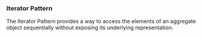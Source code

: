 ### Iterator Pattern

The Iterator Pattern provides a way to access the elements of an aggregate object sequentially without exposing its underlying representation.
